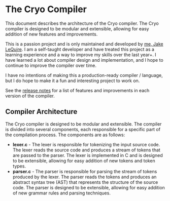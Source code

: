 # The Cryo Compiler

This document describes the architecture of the Cryo compiler. The Cryo compiler is designed to be modular and extensible, allowing for easy addition of new features and improvements.

This is a passion project and is only maintained and developed by [me, Jake LeQuire](https://github.com/jakelequire). I am a self-taught developer and have treated this project as a learning experience and a way to improve my skills over the last year+. I have learned a lot about compiler design and implementation, and I hope to continue to improve the compiler over time.

I have no intentions of making this a production-ready compiler / language, but I do hope to make it a fun and interesting project to work on.

See the [release notes](./releaseNotes.md) for a list of features and improvements in each version of the compiler.

## Compiler Architecture
The Cryo compiler is designed to be modular and extensible. The compiler is divided into several components, each responsible for a specific part of the compilation process. The components are as follows:

- **lexer.c** - The lexer is responsible for tokenizing the input source code. The lexer reads the source code and produces a stream of tokens that are passed to the parser. The lexer is implemented in C and is designed to be extensible, allowing for easy addition of new tokens and token types.
- **parser.c** - The parser is responsible for parsing the stream of tokens produced by the lexer. The parser reads the tokens and produces an abstract syntax tree (AST) that represents the structure of the source code. The parser is designed to be extensible, allowing for easy addition of new grammar rules and parsing techniques.